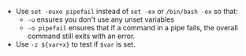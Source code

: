  - Use `set -euxo pipefail` instead of `set -ex` or `/bin/bash -ex` so that:
    - `-u` ensures you don't use any unset variables
    - `-o pipefail` ensures that if a command in a pipe fails, the overall command
      still exits with an error.
 - Use `-z ${var+x}` to test if `$var` is set.
